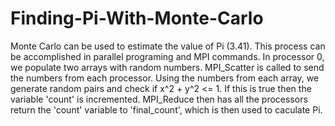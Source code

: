 # Finding-Pi-With-Monte-Carlo

Monte Carlo can be used to estimate the value of Pi (3.41). This process can be accomplished in parallel programing and MPI commands. In processor 0, we populate two arrays with random numbers. MPI_Scatter is called to send the numbers from each processor. Using the numbers from each array, we generate random pairs and check if x^2 + y^2 <= 1. If this is true then the variable 'count' is incremented. MPI_Reduce then has all the processors return the 'count' variable to 'final_count', which is then used to caculate Pi.
